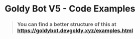# Goldy Bot V5 - Code Examples

> ### You can find a better structure of this at https://goldybot.devgoldy.xyz/examples.html